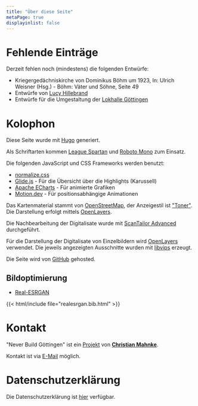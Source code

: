 ```yaml
---
title: "Über diese Seite"
metaPage: true
displayinlist: false
---
```


# Fehlende Einträge

Derzeit fehlen noch (mindestens) die folgenden Entwürfe:
* Kriegergedächniskirche von Dominikus Böhm um 1923, In: Ulrich Weisner (Hsg.) - Böhm: Väter und Söhne, Seite 49
* Entwürfe von [Lucy Hillebrand](https://de.wikipedia.org/wiki/Lucy_Hillebrand)
* Entwürfe für die Umgestaltung der [Lokhalle Göttingen](https://de.wikipedia.org/wiki/Lokhalle_G%C3%B6ttingen)

# Kolophon

Diese Seite wurde mit [Hugo](https://gohugo.io/) generiert.

Als Schriftarten kommen [League Spartan](https://github.com/theleagueof/league-spartan) und [Roboto Mono](https://github.com/googlefonts/roboto-3-classic) zum Einsatz.

Die folgenden JavaScript und CSS Frameworks werden benutzt:
* [normalize.css](https://necolas.github.io/normalize.css/)
* [Glide.js](https://glidejs.com/) - Für die Übersicht über die Highlights (Karussell)
* [Apache ECharts](https://echarts.apache.org/) - Für animierte Grafiken
* [Motion.dev](https://motion.dev/) - Für positionsabhängige Animationen

Das Kartenmaterial stammt von [OpenStreetMap](https://www.openstreetmap.org/#map=13/51.53544/9.92340), der Anzeigestil ist ["Toner"](https://github.com/openmaptiles/maptiler-toner-gl-style). Die Darstellung erfolgt mittels [OpenLayers](https://openlayers.org/).

Die Nachbearbeitung der Digitalisate wurde mit [ScanTailor Advanced](https://github.com/4lex4/scantailor-advanced) durchgeführt.

Für die Darstellung der Digitalisate von Einzelbildern wird [OpenLayers](https://openlayers.org/) verwendet. Die jeweils angezeigten Ausschnitte wurden mit [libvips](https://libvips.github.io/libvips/) erzeugt.

Die Seite wird von [GitHub](https://github.com/) gehosted.

## Bildoptimierung

* [Real-ESRGAN](https://github.com/xinntao/Real-ESRGAN)

{{< html/include file="realesrgan.bib.html" >}}

# Kontakt

"Never Build Göttingen" ist ein [Projekt](https://projektemacher.org) von **[Christian Mahnke](https://christianmahnke.de/)**.

Kontakt ist via [E-Mail](mailto:never-build@projektemacher.org) möglich.

# Datenschutzerklärung

Die Datenschutzerklärung ist [hier](/privacy) verfügbar.
